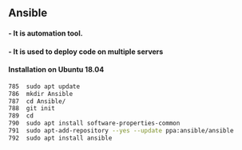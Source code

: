 ## Ansible 
####  - It is automation tool.
####  - It is used to deploy code on multiple servers

#### Installation on Ubuntu 18.04
```bash
785	 sudo apt update 
786	 mkdir Ansible
787	 cd Ansible/
788	 git init
789	 cd
790	 sudo apt install software-properties-common
791	 sudo apt-add-repository --yes --update ppa:ansible/ansible
792	 sudo apt install ansible
```
